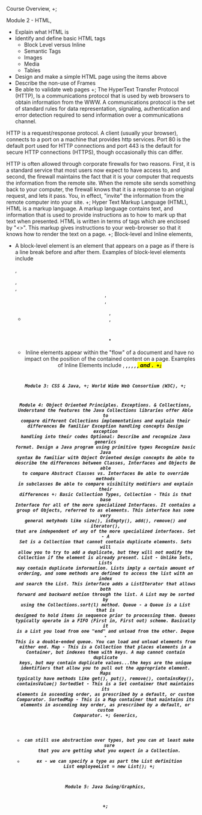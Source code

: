 Course Overview,
  +;

Module 2 - HTML,
  - Explain what HTML is
  - Identify and define basic HTML tags
    - Block Level versus Inline
    - Semantic Tags
    - Images
    - Media
    - Tables
  - Design and make a simple HTML page using the items above
  - Describe the non-use of Frames
  - Be able to validate web pages
  +;
The HyperText Transfer Protocol (HTTP),
  Is a communications protocol that is used by web browsers to obtain information from the WWW. A communications protocol is the set of standard rules for data representation, signaling, authentication and error detection required to send information over a communications channel.

  HTTP is a request/response protocol. A client (usually your browser), connects to a port on a machine that provides http services. Port 80 is the default port used for HTTP connections and port 443 is the default for secure HTTP connections (HTTPS), though occasionally this can differ.

  HTTP is often allowed through corporate firewalls for two reasons. First, it is a standard service that most users now expect to have access to, and second, the firewall maintains the fact that it is your computer that requests the information from the remote site. When the remote site sends something back to your computer, the firewall knows that it is a response to an original request, and lets it pass. You, in effect, "invite" the information from the remote computer into your site.
  +;
Hyper Text Markup Language (HTML),
  HTML is a markup language. A markup language contains text, and information that is used to provide instructions as to how to mark up that text when presented. HTML is written in terms of tags which are enclosed by "<>". This markup gives instructions to your web-browser so that it knows how to render the text on a page.
  +;
Block-level and Inline elements,
  - A block-level element is an element that appears on a page as if there is a line break before and after them. Examples of block-level elements include <p>, <div>, <form>, <header>, <nav>, <ul>, <li>, <h1>.
  - Inline elements appear within the "flow" of a document and have no impact on the position of the contained content on a page. Examples of Inline Elements include <span>, <b>, <em>, <i>, <cite>, <mark>, and <code>.
  +;

Module 3: CSS & Java,
  +;
World Wide Web Consortium (W3C),
  +;

Module 4: Object Oriented Principles. Exceptions. & Collections,
  Understand the features the Java Collections libraries offer
  Able to compare different Collections implementations and explain their differences
  Be familiar Exception handling concepts
  Design exception handling into their codes
  Optional: Describe and recognize Java generics format.
  Design a Java program using primitive types
  Recognize basic Java syntax
  Be familiar with Object Oriented design concepts
  Be able to describe the differences between Classes, Interfaces and Objects
  Be able to compare Abstract Classes vs. Interfaces
  Be able to override methods in subclasses
  Be able to compare visibility modifiers and explain their differences
  +:
Basic Collection Types,
  Collection - This is that base Interface for all of the more specialized Interfaces. It contains a group of Objects, referred to as elements. This interface has some very general metyhods like size(), isEmpty(), add(), remove() and iterator(), that are independent of any of the more specialized interfaces.
  Set - A Set is a Collection that cannot contain duplicate elements. Sets will allow you to try to add a duplicate, but they will not modify the Collection if the element is already present.
  List - Unlike Sets, Lists may contain duplicate information. Lists imply a certain amount of ordering, and some methods are defined to access the list with an index and search the List. This interface adds a ListIterator that allows both forward and backward motion through the list. A List may be sorted by using the Collections.sort(l) method.
  Queue - a Queue is a List that is designed to hold items in sequence prior to processing them. Queues typically operate in a FIFO (First in, First out) scheme. Basically it is a List you load from one "end" and unload from the other.
  Deque - This is a double-ended queue. You can load and unload elements from either end.
  Map - This is a Collection that places elements in a Container, but indexes them with keys. A map cannot contain duplicate keys, but may contain duplicate values...the keys are the unique identifiers that allow you to pull out the appropriate element. Maps typically have methods like get(), put(), remove(), containsKey(), containsValue()
  SortedSet - This is a Set container that maintains its elements in ascending order, as prescribed by a default, or custom Comparator.
  SortedMap - This is a Map container that maintains its elements in ascending key order, as prescribed by a default, or custom Comparator.
  +;
Generics,
  - can still use abstraction over types, but you can at least make sure that you are getting what you expect in a Collection.
  - ex - we can specify a type as part the List definition
    List<Employee> employeeList = new List();
  +;

Module 5: Java Swing/Graphics,

  +;
